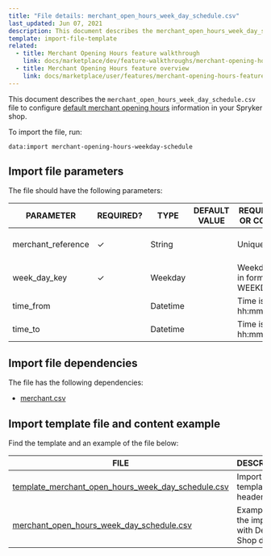 ```yaml
---
title: "File details: merchant_open_hours_week_day_schedule.csv"
last_updated: Jun 07, 2021
description: This document describes the merchant_open_hours_week_day_schedule.csv file to configure merchant opening hours information in your Spryker shop.
template: import-file-template
related:
  - title: Merchant Opening Hours feature walkthrough
    link: docs/marketplace/dev/feature-walkthroughs/merchant-opening-hours-feature-walkthrough.html
  - title: Merchant Opening Hours feature overview
    link: docs/marketplace/user/features/merchant-opening-hours-feature-overview.html
---
```


This document describes the `merchant_open_hours_week_day_schedule.csv` file to configure [default merchant opening hours](/docs/marketplace/user/features/merchant-opening-hours-feature-overview.html) information in your Spryker shop.

To import the file, run:

```
data:import merchant-opening-hours-weekday-schedule
```

## Import file parameters

The file should have the following parameters:

| PARAMETER      | REQUIRED? | TYPE | DEFAULT VALUE | REQUIREMENTS OR COMMENTS           | DESCRIPTION            |
| -------------- | ----------- | ------ | -------------- | ---------------------------- | ----------------------------- |
| merchant_reference | &check;             | String   |                   | Unique                                  | Identifier of the merchant in the system. |
| week_day_key       | &check;             | Weekday  |                   | Weekday name is in format: WEEKDAY_NAME | Weekday name.                             |
| time_from          |               | Datetime |                   | Time is in format. hh:mm:ss              | Time from.                                |
| time_to            |               | Datetime |                   | Time is in format. hh:mm:ss              | Time to.                                  |

## Import file dependencies

The file has the following dependencies:

- [merchant.csv](/docs/marketplace/dev/data-import/file-details-merchant.csv.html)

## Import template file and content example

Find the template and an example of the file below:

| FILE   | DESCRIPTION    |
| ---------------------------- | ---------------------------- |
| [template_merchant_open_hours_week_day_schedule.csv](https://spryker.s3.eu-central-1.amazonaws.com/docs/Developer+Guide/Back-End/Data+Manipulation/Data+Ingestion/Data+Import/Data+Import+Categories/Marketplace+setup/template_merchant_open_hours_week_day_schedule.csv) | Import file template with headers only.         |
| [merchant_open_hours_week_day_schedule.csv](https://spryker.s3.eu-central-1.amazonaws.com/docs/Developer+Guide/Back-End/Data+Manipulation/Data+Ingestion/Data+Import/Data+Import+Categories/Marketplace+setup/merchant_open_hours_week_day_schedule.csv) | Example of the import file with Demo Shop data. |
